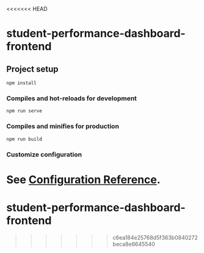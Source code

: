 <<<<<<< HEAD
# student-performance-dashboard-frontend

## Project setup
```
npm install
```

### Compiles and hot-reloads for development
```
npm run serve
```

### Compiles and minifies for production
```
npm run build
```

### Customize configuration
See [Configuration Reference](https://cli.vuejs.org/config/).
=======
# student-performance-dashboard-frontend
>>>>>>> c6ea184e25768d5f363b0840272beca8e6645540
